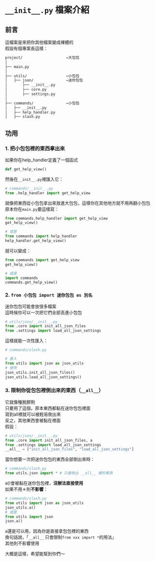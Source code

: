 # `__init__.py` 檔案介紹  
## 前言  
這檔案是來把你其他檔案變成裸體的  
假設有個專案長這樣：  
```txt
project/                    ←大包包
│
├── main.py
│
├── utils/                  ←小包包
│   ├── json/               ←迷你包包
│       ├── __init__.py     
│       ├── core.py         
│       ├── settings.py     
│
├── commands/               ←小包包
│   ├── __init__.py         
│   ├── help_handler.py     
│   ├── slash.py            
```  
## 功用  
### 1. 把小包包裡的東西拿出來  
如果你在help_handler定義了一個函式  
```py
def get_help_view()
```  
然後在`__init__.py`裡匯入它：  
```py
# commands/__init__.py
from .help_handler import get_help_view
```  
就像把東西從小包包拿出來放進大包包，這樣你在其他地方就不用再翻小包包  
原本你在`main.py`要這樣寫：  
```py
from commands.help_handler import get_help_view
get_help_view()

# 或是
from commands import help_handler
help_handler.get_help_view()
```
就可以變成：  
```py
from commands import get_help_view
get_help_view()

# 或是
import commands
commands.get_help_view()
```
### 2. `from 小包包 import 迷你包包 as 別名`  
迷你包包可能會放很多檔案  
這時候你可以一次把它們全部丟進小包包  
```py
# utils/json/__init__.py
from .core import init_all_json_files
from .settings import load_all_json_settings
```
這樣就能一次性匯入：  
```py
# commands/slash.py

# 匯入
from utils import json as json_utils
# 使用
json_utils.init_all_json_files()
json_utils.load_all_json_settings()
```
### 3. 限制你從包包裡倒出來的東西（`__all__`）  
它就像種脫膠劑  
只要用了這個，原本東西都黏在迷你包包裡面  
寫到all裡就可以被輕易倒出來  
反之，其他東西會被黏在裡面  
假設：
```py
# utils/json/__init__.py
from .core import init_all_json_files, a
from .settings import load_all_json_settings
__all__ = ["init_all_json_files", "load_all_json_settings"]
```
當你想要一次把迷你包包的東西全部倒出來時：  
```py
# commands/slash.py
from utils.json import * # 只會倒出 __all__ 裡的東西
```
a()會被黏在迷你包包裡，**沒辦法直接使用**  
如果不用＊則**不影響**：  
```py
# commands/slash.py
from utils import json as json_utils
json_utils.a()
# 或是
from utils import json
json.a()
```  
a還是可以用，因為你是直接拿包包裡的東西  
換句話說，「`__all__` 只會限制`from xxx import *`的用法」  
其他則不影響使用  

大概是這樣，希望能幫到你們～  
